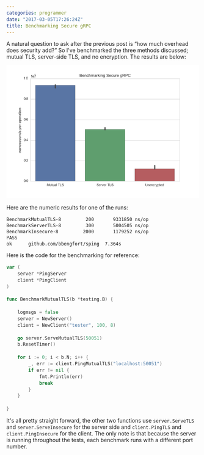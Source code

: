 ```yaml
---
categories: programmer
date: "2017-03-05T17:26:24Z"
title: Benchmarking Secure gRPC
---
```


A natural question to ask after the previous post is &ldquo;how much overhead does security add?&rdquo; So I've benchmarked the three methods discussed; mutual TLS, server-side TLS, and no encryption. The results are below:

[![Secure gRPC Benchmarks](/images/2017-03-05-benchmark.png)](/images/2017-03-05-benchmark.png)

Here are the numeric results for one of the runs:

```
BenchmarkMutualTLS-8   	     200	   9331850 ns/op
BenchmarkServerTLS-8   	     300	   5004505 ns/op
BenchmarkInsecure-8    	    2000	   1179252 ns/op
PASS
ok  	github.com/bbengfort/sping	7.364s
```

Here is the code for the benchmarking for reference:

```go
var (
	server *PingServer
	client *PingClient
)

func BenchmarkMutualTLS(b *testing.B) {

	logmsgs = false
	server = NewServer()
	client = NewClient("tester", 100, 8)

	go server.ServeMutualTLS(50051)
	b.ResetTimer()

	for i := 0; i < b.N; i++ {
		_, err := client.PingMutualTLS("localhost:50051")
		if err != nil {
			fmt.Println(err)
			break
		}
	}

}
```

It's all pretty straight forward, the other two functions use `server.ServeTLS` and `server.ServeInsecure` for the server side and `client.PingTLS` and `client.PingInsecure` for the client. The only note is that because the server is running throughout the tests, each benchmark runs with a different port number.
